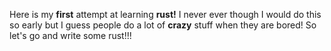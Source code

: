 Here is my **first** attempt at learning **rust!** I never ever though I would do this so early but I guess people do a lot of **crazy** stuff when they are bored! 
So let's go and write some rust!!!